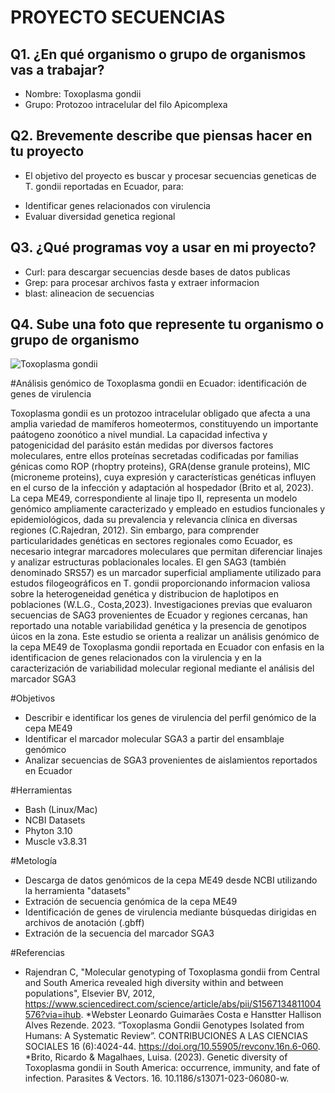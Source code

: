 # PROYECTO SECUENCIAS 

## Q1. ¿En qué organismo o grupo de organismos vas a trabajar?

* Nombre: Toxoplasma gondii
* Grupo: Protozoo intracelular del filo Apicomplexa
 
## Q2. Brevemente describe que piensas hacer en tu proyecto

* El objetivo del proyecto es buscar y procesar secuencias geneticas de T. gondii reportadas en Ecuador, para:
- Identificar genes relacionados con virulencia
- Evaluar diversidad genetica regional

## Q3. ¿Qué programas voy a usar en mi proyecto?

* Curl: para descargar secuencias desde bases de datos publicas
* Grep: para procesar archivos fasta y extraer informacion
* blast: alineacion de secuencias


## Q4. Sube una foto que represente tu organismo o grupo de organismo

![Toxoplasma gondii](https://d3bzsop0qm92m2.cloudfront.net/guideliens/800x600_Toxoplasma-gondii-bradyzoite-brain-1000x.jpg)


#Análisis genómico de Toxoplasma gondii en Ecuador: identificación de genes de virulencia

Toxoplasma gondii es un protozoo intracelular obligado que afecta a una amplia variedad de mamíferos homeotermos, constituyendo un importante paátogeno zoonótico a nivel mundial. La capacidad infectiva y patogenicidad del parásito están medidas por diversos factores moleculares, entre ellos proteínas secretadas codificadas por familias génicas como ROP (rhoptry proteins), GRA(dense granule proteins), MIC (microneme proteins), cuya expresión y características genéticas influyen en el curso de la infección y adaptación al hospedador (Brito et al, 2023).
La cepa ME49, correspondiente al linaje tipo II, representa un modelo genómico ampliamente caracterizado y empleado en estudios funcionales y epidemiológicos, dada su prevalencia y relevancia clínica en diversas regiones (C.Rajedran, 2012). Sin embargo, para comprender particularidades genéticas en sectores regionales como Ecuador, es necesario integrar marcadores moleculares que permitan diferenciar linajes y analizar estructuras poblacionales locales.
El gen SAG3 (también denominado SRS57) es un marcador superficial ampliamente utilizado para estudos filogeográficos en T. gondii proporcionando informacion valiosa sobre la heterogeneidad genética y distribucion de haplotipos en poblaciones (W.L.G., Costa,2023). Investigaciones previas que evaluaron secuencias de SAG3 provenientes de Ecuador y regiones cercanas, han reportado una notable variabilidad genética y la presencia de genotipos úicos en la zona.
Este estudio se orienta a realizar un análisis genómico de la cepa ME49 de Toxoplasma gondii reportada en Ecuador con enfasis en la identificacion de genes relacionados con la virulencia y en la caracterización de variabilidad molecular regional mediante el análisis del marcador SGA3

#Objetivos
* Describir e identificar los genes de virulencia del perfil genómico de la cepa ME49
* Identificar el marcador molecular SGA3 a partir del ensamblaje genómico
* Analizar secuencias de SGA3 provenientes de aislamientos reportados en Ecuador

#Herramientas
- Bash (Linux/Mac)
- NCBI Datasets
- Phyton 3.10
- Muscle v3.8.31

#Metología
- Descarga de datos genómicos de la cepa ME49 desde NCBI utilizando la herramienta "datasets"
- Extración de secuencia genómica de la cepa ME49
- Identificación de genes de virulencia mediante búsquedas dirigidas en archivos de anotación (.gbff)
- Extración de la secuencia del marcador SGA3 

#Referencias
* Rajendran C, "Molecular genotyping of Toxoplasma gondii from Central and South America revealed high diversity within and between populations", Elsevier BV, 2012, https://www.sciencedirect.com/science/article/abs/pii/S1567134811004576?via=ihub.
*Webster Leonardo Guimarães Costa e Hanstter Hallison Alves Rezende. 2023. “Toxoplasma Gondii Genotypes Isolated from Humans: A Systematic Review”. CONTRIBUCIONES A LAS CIENCIAS SOCIALES 16 (6):4024-44. https://doi.org/10.55905/revconv.16n.6-060.
*Brito, Ricardo & Magalhaes, Luisa. (2023). Genetic diversity of Toxoplasma gondii in South America: occurrence, immunity, and fate of infection. Parasites & Vectors. 16. 10.1186/s13071-023-06080-w. 

